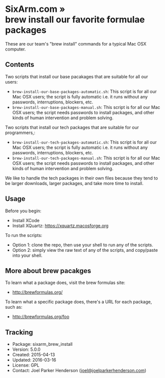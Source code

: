# SixArm.com »<br>brew install our favorite formulae packages

These are our team's "brew install" commands for a typical Mac OSX computer.

## Contents

Two scripts that install our base pacakages that are suitable for all our users:

  * `brew-install-our-base-packages-automatic.sh`: This script is for all our Mac OSX users; the script is fully automatic i.e. it runs without any passwords, interruptions, blockers, etc.
  * `brew-install-our-base-packages-manual.sh`: This script is for all our Mac OSX users; the script needs passwords to install packages, and other kinds of human intervention and problem solving.

Two scripts that install our tech packages that are suitable for our programmers,:

  * `brew-install-our-tech-packages-automatic.sh`: This script is for all our Mac OSX users; the script is fully automatic i.e. it runs without any passwords, interruptions, blockers, etc.
  * `brew-install-our-tech-packages-manual.sh`: This script is for all our Mac OSX users; the script needs passwords to install packages, and other kinds of human intervention and problem solving.

We like to handle the tech packages in their own files because they tend to be larger downloads, larger packages, and take more time to install.

## Usage

Before you begin:

  * Install XCode
  * Install XQuartz: https://xquartz.macosforge.org

To run the scripts:

  * Option 1: clone the repo, then use your shell to run any of the scripts.
  * Option 2: simply view the raw text of any of the scripts, and copy/paste into your shell.

## More about brew pacakges

To learn what a package does, visit the brew formulas site:

  * http://brewformulas.org/

To learn what a specific package does, there's a URL for each package, such as:

  * http://brewformulas.org/foo

## Tracking

  * Package: sixarm_brew_install
  * Version: 5.0.0
  * Created: 2015-04-13
  * Updated: 2016-03-16
  * License: GPL
  * Contact: Joel Parker Henderson (joel@joelparkerhenderson.com)
